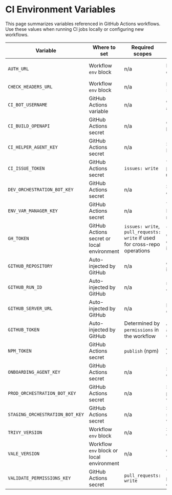 # CI Environment Variables

This page summarizes variables referenced in GitHub Actions workflows. Use these
values when running CI jobs locally or configuring new workflows.

| Variable | Where to set | Required scopes | Purpose | Notes |
| -------- | ------------ | --------------- | ------- | ----- |
| `AUTH_URL` | Workflow `env` block | n/a | Base URL for auth service during E2E tests | Set to `http://localhost:8002` in CI |
| `CHECK_HEADERS_URL` | Workflow `env` block | n/a | Endpoint checked by `scripts/check_headers.py` | Defaults to the auth user endpoint |
| `CI_BOT_USERNAME` | GitHub Actions variable | n/a | GitHub username used to assign CI failure issues | |
| `CI_BUILD_OPENAPI` | GitHub Actions secret | n/a | OpenAI service account key used in CI | Use instead of `OPENAI_API_KEY` whenever present |
| `CI_HELPER_AGENT_KEY` | GitHub Actions secret | n/a | Secret token for the CI Helper Agent | Used by `review-known-errors.yml` |
| `CI_ISSUE_TOKEN` | GitHub Actions secret | `issues: write` | Token used to open rate-limit issues in `ci-monitor.yml` | Optional; falls back to `GITHUB_TOKEN` when unset |
| `DEV_ORCHESTRATION_BOT_KEY` | GitHub Actions secret | n/a | Secret token for the dev orchestrator workflow | Passed as `ORCHESTRATION_KEY` |
| `ENV_VAR_MANAGER_KEY` | GitHub Actions secret | n/a | Token for the EnvVar Manager to open misalignment issues | Used by `secrets-alignment.yml` |
| `GH_TOKEN` | GitHub Actions secret or local environment | `issues: write`, `pull_requests: write` if used for cross-repo operations | Token consumed by the GitHub CLI to comment on PRs and manage issues | Usually set to `${{ secrets.GITHUB_TOKEN }}` in workflows |
| `GITHUB_REPOSITORY` | Auto-injected by GitHub | n/a | `owner/repo` string identifying the project | Used by `post_coverage_comment.py` |
| `GITHUB_RUN_ID` | Auto-injected by GitHub | n/a | Unique ID for the workflow run | Used when generating coverage links |
| `GITHUB_SERVER_URL` | Auto-injected by GitHub | n/a | Hostname for the current GitHub instance | Used by `post_coverage_comment.py` |
| `GITHUB_TOKEN` | Auto-injected by GitHub | Determined by `permissions` in the workflow | Authenticate API requests and push commits during CI | Provided automatically; expires after each job |
| `NPM_TOKEN` | GitHub Actions secret | `publish` (npm) | Authenticate `npm publish` when releasing packages | Not currently used but reserved for future publishing steps |
| `ONBOARDING_AGENT_KEY` | GitHub Actions secret | n/a | Secret token for the Onboarding Agent | Used by the onboarding-agent workflow |
| `PROD_ORCHESTRATION_BOT_KEY` | GitHub Actions secret | n/a | Secret token for the production orchestrator workflow | Passed as `ORCHESTRATION_KEY` |
| `STAGING_ORCHESTRATION_BOT_KEY` | GitHub Actions secret | n/a | Secret token for the staging orchestrator workflow | Passed as `ORCHESTRATION_KEY` |
| `TRIVY_VERSION` | Workflow `env` block | n/a | Selects the Trivy version for container scanning | Defaults to `0.47.0` |
| `VALE_VERSION` | Workflow `env` block or local environment | n/a | Choose the Vale linter version for docs checks | Defaults to `3.12.0` |
| `VALIDATE_PERMISSIONS_KEY` | GitHub Actions secret | `pull_requests: write` | Token used by `validate-permissions.yml` to comment on PRs | Optional; falls back to `${{ secrets.GITHUB_TOKEN }}` when unset |

